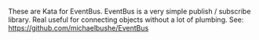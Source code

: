 These are Kata for EventBus.
EventBus is a very simple publish / subscribe library.
Real useful for connecting objects without a lot of plumbing.
See: https://github.com/michaelbushe/EventBus
